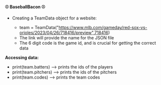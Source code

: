 **⚾ BaseballBacon ⚾**

- Creating a TeamData object for a website:

    * team = TeamData("https://www.mlb.com/gameday/red-sox-vs-orioles/2023/04/26/718416/preview",718416) 

    - The link will provide the name for the JSON file
    - The 6 digit code is the game id, and is crucial for getting the correct data

**Accessing data:**

- print(team.batters) --> prints the ids of the players
- print(team.pitchers) --> prints the ids of the pitchers
- print(team.codes) --> prints the team codes

